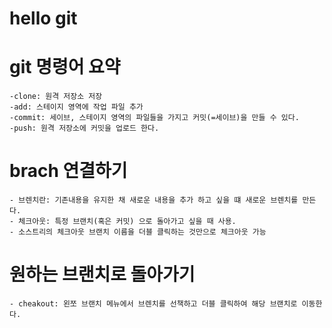 # hello git

# git 명령어 요약

    -clone: 원격 저장소 저장
    -add: 스테이지 영역에 작업 파일 추가
    -commit: 세이브, 스테이지 영역의 파일들을 가지고 커밋(=세이브)을 만들 수 있다.
    -push: 원격 저장소에 커밋을 업로드 한다.

# brach 연결하기
    - 브렌치란: 기존내용을 유지한 채 새로운 내용을 추가 하고 싶을 떄 새로운 브렌치를 만든다.
    - 체크아웃: 특정 브랜치(혹은 커밋) 으로 돌아가고 싶을 때 사용.
    - 소스트리의 체크아웃 브랜치 이름을 더블 클릭하는 것만으로 체크아웃 가능

# 원하는 브랜치로 돌아가기
    - cheakout: 왼쪼 브랜치 메뉴에서 브렌치를 선책하고 더블 클릭하여 해당 브랜치로 이동한다.